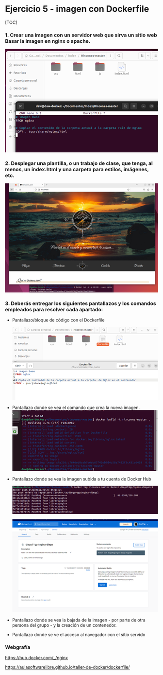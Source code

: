 # Ejercicio 5 - imagen con Dockerfile 

[TOC]

### 1. Crear una imagen con un servidor web que sirva un sitio web Basar la imagen en nginx o apache.

![image-20230208154030213](./assets/image-20230208154030213.png)

###  2. Desplegar una plantilla, o un trabajo de clase, que tenga, al menos, un index.html y una carpeta para estilos, imágenes, etc. 

![image-20230208154751265](./assets/image-20230208154751265.png)

###  3. Deberás entregar los siguientes pantallazos y los comandos empleados para resolver cada apartado: 



- Pantallazo/bloque de código con el Dockerfile 

  ![image-20230208155641353](./assets/image-20230208155641353.png)

  

- Pantallazo donde se vea el comando que crea la nueva imagen. ![image-20230208154534370](./assets/image-20230208154534370.png)

  

- Pantallazo donde se vea la imagen subida a tu cuenta de Docker Hub

  

  ![image-20230208155045080](./assets/image-20230208155045080.png)

  

  ![image-20230208155402869](./assets/image-20230208155402869.png)

- Pantallazo donde se vea la bajada de la imagen - por parte de otra persona del grupo - y la creación de un contenedor. 

  

- Pantallazo donde se ve el acceso al navegador con el sitio servido

  



### Webgrafía

https://hub.docker.com/_/nginx

https://aulasoftwarelibre.github.io/taller-de-docker/dockerfile/

